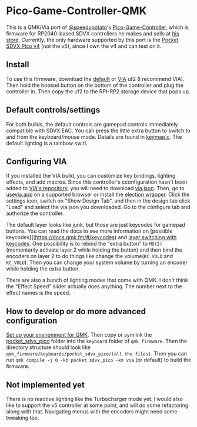 # Pico-Game-Controller-QMK

This is a QMK/Via port of [@speedypotato](https://github.com/speedypotato)'s [Pico-Game-Controller](https://github.com/speedypotato/Pico-Game-Controller), which is firmware for RP2040-based SDVX controllers he makes and sells at [his store](https://www.speedylabs.us/). Currently, the only hardware supported by this port is the [Pocket SDVX Pico v4](https://github.com/speedypotato/Pocket-SDVX-Pico-v4) (not the v5), since I own the v4 and can test on it.

## Install

To use this firmware, download the [default](build/pocket_sdvx_pico_default.uf2) or [VIA](build/pocket_sdvx_pico_via.uf2) uf2 (I recommend VIA). Then hold the bootsel button on the bottom of the controller and plug the controller in. Then copy the uf2 to the RPI-RP2 storage device that pops up.

## Default controls/settings

For both builds, the default controls are gamepad controls immediately compatible with SDVX EAC. You can press the little extra button to switch to and from the keyboard/mouse mode. Details are found in [keymap.c](pocket_sdvx_pico/keymaps/default/keymap.c). The default lighting is a rainbow swirl.
## Configuring VIA

If you installed the VIA build, you can customize key bindings, lighting effects, and add macros. Since this controller's cconfiguration hasn't been added to [VIA's repository](https://github.com/the-via/keyboards), you will need to download [via.json](via/via.json). Then, go to [usevia.app](https://usevia.app/) on a supported browser or install the [election wrapper](https://github.com/the-via/releases/releases). Click the settings icon, switch on "Show Design Tab", and then in the design tab click "Load" and select the via.json you downloaded. Go to the configure tab and authorize the controller.

The default layer looks like junk, but those are just keycodes for gamepad buttons. You can read the docs to see more information on [possible keycodes]((https://docs.qmk.fm/#/keycodes) and [layer switching with keycodes](https://docs.qmk.fm/#/feature_layers?id=switching-and-toggling-layers). One possibility is to rebind the "extra button" to `MO(2)` (momentarily activate layer 2 while holding the button) and then bind the encoders on layer 2 to do things like change the volume(`KC_VOLD` and `KC_VOLU`). Then you can change your system volume by turning an encoder while holding the extra button.

There are also a bunch of lighting modes that come with QMK. I don't think the "Effect Speed" slider actually does anything. The number next to the effect names is the speed.

## How to develop or do more advanced configuration

[Set up your environment for QMK](https://docs.qmk.fm/#/newbs_getting_started). Then copy or symlink the [pocket_sdvx_pico](pocket_sdvx_pico) folder into the `keyboard` folder of `qmk_firmware`. Then the directory structure should look like `qmk_firmware/keyboards/pocket_sdvx_pico/(all the files)`. Then you can run `qmk compile -j 0 -kb pocket_sdvx_pico -km via` (or default) to build the firmware.

## Not implemented yet

There is no reactive lighting like the Turbocharger mode yet. I would also like to support the v5 controller at some point, and will do some refactoring along with that. Navigating menus with the encoders might need some tweaking too.
